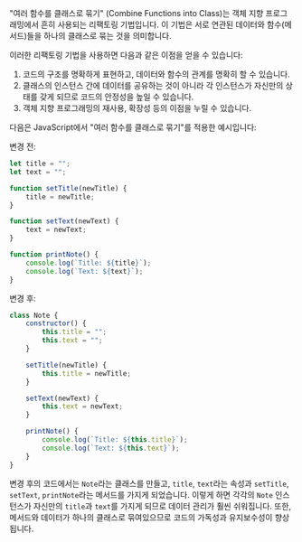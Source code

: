"여러 함수를 클래스로 묶기" (Combine Functions into Class)는 객체 지향 프로그래밍에서 흔히 사용되는 리팩토링 기법입니다. 이 기법은 서로 연관된 데이터와 함수(메서드)들을 하나의 클래스로 묶는 것을 의미합니다.

이러한 리팩토링 기법을 사용하면 다음과 같은 이점을 얻을 수 있습니다:

1. 코드의 구조를 명확하게 표현하고, 데이터와 함수의 관계를 명확히 할 수 있습니다.
2. 클래스의 인스턴스 간에 데이터를 공유하는 것이 아니라 각 인스턴스가 자신만의 상태를 갖게 되므로 코드의 안정성을 높일 수 있습니다.
3. 객체 지향 프로그래밍의 재사용, 확장성 등의 이점을 누릴 수 있습니다.

다음은 JavaScript에서 "여러 함수를 클래스로 묶기"를 적용한 예시입니다:

변경 전:

```js
let title = "";
let text = "";

function setTitle(newTitle) {
    title = newTitle;
}

function setText(newText) {
    text = newText;
}

function printNote() {
    console.log(`Title: ${title}`);
    console.log(`Text: ${text}`);
}
```

변경 후:

```js
class Note {
    constructor() {
        this.title = "";
        this.text = "";
    }

    setTitle(newTitle) {
        this.title = newTitle;
    }

    setText(newText) {
        this.text = newText;
    }

    printNote() {
        console.log(`Title: ${this.title}`);
        console.log(`Text: ${this.text}`);
    }
}
```

변경 후의 코드에서는 `Note`라는 클래스를 만들고, `title`, `text`라는 속성과 `setTitle`, `setText`, `printNote`라는 메서드를 가지게 되었습니다. 이렇게 하면 각각의 `Note` 인스턴스가 자신만의 `title`과 `text`를 가지게 되므로 데이터 관리가 훨씬 쉬워집니다. 또한, 메서드와 데이터가 하나의 클래스로 묶여있으므로 코드의 가독성과 유지보수성이 향상됩니다.
